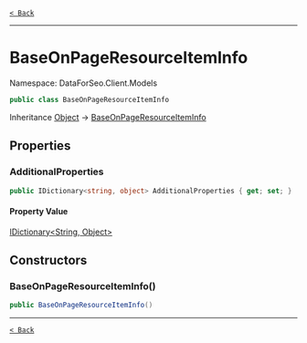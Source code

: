 [`< Back`](./)

---

# BaseOnPageResourceItemInfo

Namespace: DataForSeo.Client.Models

```csharp
public class BaseOnPageResourceItemInfo
```

Inheritance [Object](https://docs.microsoft.com/en-us/dotnet/api/system.object) → [BaseOnPageResourceItemInfo](./dataforseo.client.models.baseonpageresourceiteminfo)

## Properties

### **AdditionalProperties**

```csharp
public IDictionary<string, object> AdditionalProperties { get; set; }
```

#### Property Value

[IDictionary&lt;String, Object&gt;](https://docs.microsoft.com/en-us/dotnet/api/system.collections.generic.idictionary-2)<br>

## Constructors

### **BaseOnPageResourceItemInfo()**

```csharp
public BaseOnPageResourceItemInfo()
```

---

[`< Back`](./)
